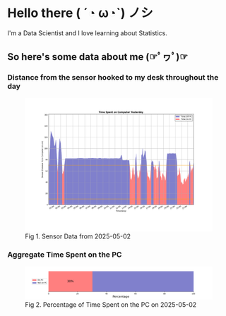 
# Hello there ( ´◔ ω◔`) ノシ

I'm a Data Scientist and I love learning about Statistics.

## So here's some data about me (☞ﾟヮﾟ)☞


### Distance from the sensor hooked to my desk throughout the day
<figure>
  <picture>
    <source media="(prefers-color-scheme: dark)" srcset="Pi/readme/graphs/lineplot/dark-plot-2025-05-02.png">
    <source media="(prefers-color-scheme: light)" srcset="Pi/readme/graphs/lineplot/light-plot-2025-05-02.png">
    <img alt="Shows a black logo in light color mode and a white one in dark color mode." src="Pi/readme/graphs/lineplot/light-plot-2025-05-02.png">
  </picture>
  <figcaption>Fig 1. Sensor Data from 2025-05-02</figcaption>
</figure>



### Aggregate Time Spent on the PC
<figure>
  <picture>
    <source media="(prefers-color-scheme: dark)" srcset="Pi/readme/graphs/barplot/dark-plot-2025-05-02.png">
    <source media="(prefers-color-scheme: light)" srcset="Pi/readme/graphs/barplot/light-plot-2025-05-02.png">
    <img alt="Shows a black logo in light color mode and a white one in dark color mode." src="Pi/readme/graphs/barplot/light-plot-2025-05-02.png">
  </picture>
  <figcaption>Fig 2. Percentage of Time Spent on the PC on 2025-05-02</figcaption>
</figure>
